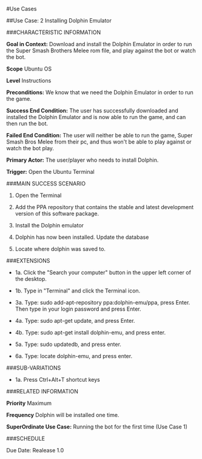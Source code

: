 #Use Cases

##Use Case: 2 Installing Dolphin Emulator

###CHARACTERISTIC INFORMATION

**Goal in Context:** Download and install the Dolphin Emulator in order to run the
Super Smash Brothers Melee rom file, and play against the bot or watch the bot.

**Scope** Ubuntu OS

**Level** Instructions

**Preconditions:** We know that we need the Dolphin Emulator in order to run the game.

**Success End Condition:** The user has successfully downloaded and installed the Dolphin
Emulator and is now able to run the game, and can then run the bot.

**Failed End Condition:** The user will neither be able to run the game, Super Smash Bros
Melee from their pc, and thus won't be able to play against or watch the bot play.

**Primary Actor:** The user/player who needs to install Dolphin.

**Trigger:** Open the Ubuntu Terminal

###MAIN SUCCESS SCENARIO

1. Open the Terminal

3. Add the PPA repository that contains the stable and latest development version
   of this software package.

4. Install the Dolphin emulator

5. Dolphin has now been installed. Update the database

6. Locate where dolphin was saved to.

###EXTENSIONS

* 1a. Click the "Search your computer" button in the upper left corner of the desktop.

* 1b. Type in "Terminal" and click the Terminal icon.

* 3a. Type: sudo add-apt-repository ppa:dolphin-emu/ppa, press Enter. Then type in your login password
   and press Enter.

* 4a. Type: sudo apt-get update, and press Enter.

* 4b. Type: sudo apt-get install dolphin-emu, and press enter.

* 5a. Type: sudo updatedb, and press enter.

* 6a. Type: locate dolphin-emu, and press enter.

###SUB-VARIATIONS

* 1a. Press Ctrl+Alt+T shortcut keys

###RELATED INFORMATION

**Priority** Maximum

**Frequency** Dolphin will be installed one time.

**SuperOrdinate Use Case:** Running the bot for the first time (Use Case 1)

###SCHEDULE

Due Date: Realease 1.0









